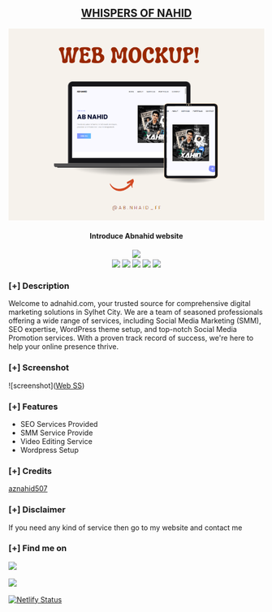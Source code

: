 <h2 align="center"><u>WHISPERS OF NAHID </u></h2>

![Introduce Abnahid website ](/img/portfolio23.png)
<h4 align="center"> Introduce Abnahid website  </h4>

<p align="center">
    <img src="https://img.shields.io/github/license/abnahid /Personal website ?style=for-the-badge&color=blue">
<br>
    <img src="https://img.shields.io/badge/Author-Abnahid -magenta?style=flat-square">
    <img src="https://img.shields.io/badge/Open%20Source-Yes-orange?style=flat-square">
    <img src="https://img.shields.io/badge/Maintained-Yes-cyan?style=flat-square">
    <img src="https://img.shields.io/badge/Made%20In-Bangladesh -green?style=flat-square">
    <img src="https://img.shields.io/badge/Written%20In-HTML, CSS , JS -blue?style=flat-square">
<br>

</p>

### [+] Description
Welcome to adnahid.com, your trusted source for comprehensive digital marketing solutions in Sylhet City. We are a team of seasoned professionals offering a wide range of services, including Social Media Marketing (SMM), SEO expertise, WordPress theme setup, and top-notch Social Media Promotion services. With a proven track record of success, we're here to help your online presence thrive.

### [+] Screenshot
![screenshot]([Web SS](http://www.site-shot.com/MI4mKGjvEe6jtAJCrBEACA))

### [+] Features
 - SEO Services Provided 
 - SMM Service Provide 
 - Video Editing Service 
 - Wordpress Setup 

### [+] Credits 
<a href="Abnahid.com">aznahid507 </a>

### [+] Disclaimer 
If you need any kind of service then go to my website and contact me

### [+] Find me on 
<a href="mailto:aznahid507@gmail.com" target="_blank"><img src="https://img.shields.io/badge/Email-aznahid507@gmail.com-blue?style=for-the-badge&logo=gmail"></a>

<a href="https://m.me/hsnahid50k" target="_blank"><img src="https://img.shields.io/badge/Messenger-hsnahid50k-blue?style=for-the-badge&logo=messenger"></a>

[![Netlify Status](https://api.netlify.com/api/v1/badges/20a6ffba-6e94-486f-a1ce-672b925cfdcb/deploy-status)](https://abnahid.com)
